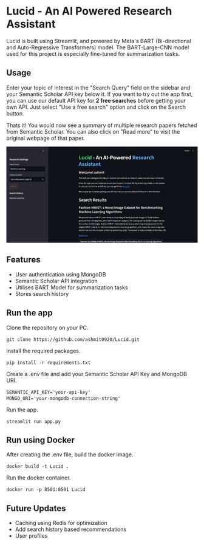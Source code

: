# Lucid - An AI Powered Research Assistant

Lucid is built using Streamlit, and powered by Meta's BART (Bi-directional and Auto-Regressive Transformers) model. The BART-Large-CNN model used for this project is especially fine-tuned for summarization tasks.

## Usage

Enter your topic of interest in the "Search Query" field on the sidebar and your Semantic Scholar API key below it. If you want to try out the app first, you can use our default API key for **2 free searches** before getting your own API. Just select "Use a free search" option and click on the Search button. 

Thats it! You would now see a summary of multiple research papers fetched from Semantic Scholar. You can also click on "Read more" to visit the original webpage of that paper.

![User interface](./Demo.png)

## Features

- User authentication using MongoDB
- Semantic Scholar API integration
- Utilises BART Model for summarization tasks
- Stores search history

## Run the app

Clone the repository on your PC.
```
git clone https://github.com/ashmit0920/Lucid.git
```
Install the required packages.
```
pip install -r requirements.txt
```
Create a .env file and add your Semantic Scholar API Key and MongoDB URI.
```
SEMANTIC_API_KEY='your-api-key'
MONGO_URI='your-mongodb-connection-string'
```
Run the app.
```
streamlit run app.py
```

## Run using Docker

After creating the .env file, build the docker image.
```
docker build -t Lucid .
```

Run the docker container.
```
docker run -p 8501:8501 Lucid
```

## Future Updates

- Caching using Redis for optimization
- Add search history based recommendations
- User profiles